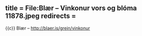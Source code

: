 title = File:Blær – Vinkonur vors og blóma 11878.jpeg
redirects =
---

{{c}} Blær – http://blaer.is/grein/vinkonur